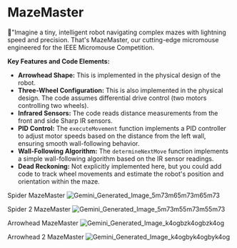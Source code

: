 # MazeMaster
🤖"Imagine a tiny, intelligent robot navigating complex mazes with lightning speed and precision. That's MazeMaster, our cutting-edge micromouse engineered for the IEEE Micromouse Competition.


**Key Features and Code Elements:**

*   **Arrowhead Shape:** This is implemented in the physical design of the robot.
*   **Three-Wheel Configuration:** This is also implemented in the physical design. The code assumes differential drive control (two motors controlling two wheels).
*   **Infrared Sensors:** The code reads distance measurements from the front and side Sharp IR sensors.
*   **PID Control:** The `executeMovement` function implements a PID controller to adjust motor speeds based on the distance from the left wall, ensuring smooth wall-following behavior.
*   **Wall-Following Algorithm:** The `determineNextMove` function implements a simple wall-following algorithm based on the IR sensor readings.
*   **Dead Reckoning:**  Not explicitly implemented here, but you could add code to track wheel movements and estimate the robot's position and orientation within the maze.

Spider MazeMaster 
![Gemini_Generated_Image_5m73m65m73m65m73](https://github.com/user-attachments/assets/d33139b1-9443-414e-8c4e-e46c9f62e8c1)

Spider 2 MazeMaster
![Gemini_Generated_Image_5m73m55m73m55m73](https://github.com/user-attachments/assets/c4ab6027-cb4c-4f80-9941-080bccefe4dc)

Arrowhead MazeMaster
![Gemini_Generated_Image_k4ogbzk4ogbzk4og](https://github.com/user-attachments/assets/442a6a0a-4bfe-441f-87b2-0ed524ab8bee)

Arrowhead 2 MazeMaster 
![Gemini_Generated_Image_k4ogbyk4ogbyk4og](https://github.com/user-attachments/assets/a9c49e5d-4b49-42b7-bb93-2a4b54cdd692)


